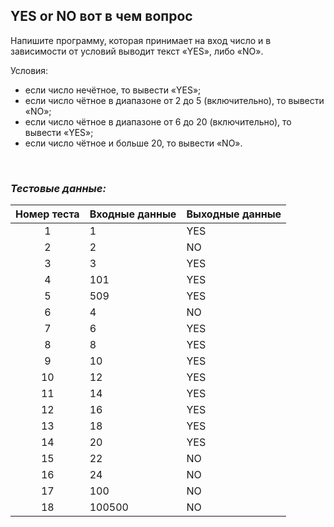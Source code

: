 ## YES or NO вот в чем вопрос

Напишите программу, которая принимает на вход число и в зависимости от условий выводит текст «YES», либо «NO».

Условия:

- если число нечётное, то вывести «YES»;
- если число чётное в диапазоне от 2 до 5 (включительно), то вывести «NO»;
- если число чётное в диапазоне от 6 до 20 (включительно), то вывести «YES»;
- если число чётное и больше 20, то вывести «NO».

<br>

### *Тестовые данные:*

| Номер теста | Входные данные | Выходные данные |
|:-----------:|----------------|-----------------|
|      1      | 1              | YES             |
|      2      | 2              | NO              |
|      3      | 3              | YES             |
|      4      | 101            | YES             |
|      5      | 509            | YES             |
|      6      | 4              | NO              |
|      7      | 6              | YES             |
|      8      | 8              | YES             |
|      9      | 10             | YES             |
|     10      | 12             | YES             |
|     11      | 14             | YES             |
|     12      | 16             | YES             |
|     13      | 18             | YES             |
|     14      | 20             | YES             |
|     15      | 22             | NO              |
|     16      | 24             | NO              |
|     17      | 100            | NO              |
|     18      | 100500         | NO              |